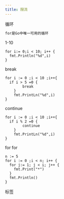 ```yaml
---
title: 限流 
---
```


循环
``` bash
for是Go中唯一可用的循环
```

1-10

```
for i:= 0;i < 10; i++ {
  fmt.Println("%d",i)
}
```

break

```
for i := 0 ;i < 10 ;i++{
  if i > 5 =0 {
  		break
	}
	fmt.PrintLn("%d",i)
}
```

continue

```
for i := 0 ;i < 10 ;i++{
  if i % 2 =0 {
  		continue
	}
	fmt.PrintLn("%d",i)
}
```

for for

```
n := 5
for i := 0 ;i < n; i++ {
  for j:= 1; j < i; j++ {
  	fmt.Print("*")
  }
  fmt.Println()
}
```

标签